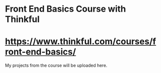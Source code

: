 # Front End Basics Course with Thinkful
# https://www.thinkful.com/courses/front-end-basics/

My projects from the course will be uploaded here.
